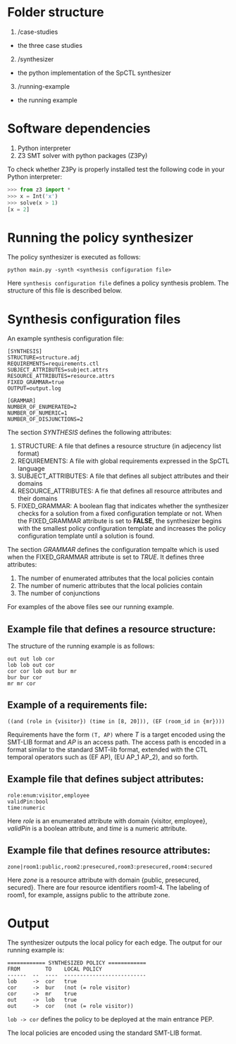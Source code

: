 # Folder structure

1. /case-studies
  - the three case studies
2. /synthesizer
  - the python implementation of the SpCTL synthesizer
3. /running-example
  - the running example

# Software dependencies

1. Python interpreter
2. Z3 SMT solver with python packages (Z3Py)

To check whether Z3Py is properly installed test the following code in your Python interpreter:

```python
>>> from z3 import *
>>> x = Int('x')
>>> solve(x > 1)
[x = 2]
```

# Running the policy synthesizer

The policy synthesizer is executed as follows:

```
python main.py -synth <synthesis configuration file>
```

Here `synthesis configuration file` defines a policy synthesis problem. The structure of this file is described below.

# Synthesis configuration files

An example synthesis configuration file:

```
[SYNTHESIS]
STRUCTURE=structure.adj
REQUIREMENTS=requirements.ctl
SUBJECT_ATTRIBUTES=subject.attrs
RESOURCE_ATTRIBUTES=resource.attrs
FIXED_GRAMMAR=true
OUTPUT=output.log

[GRAMMAR]
NUMBER_OF_ENUMERATED=2
NUMBER_OF_NUMERIC=1
NUMBER_OF_DISJUNCTIONS=2
```

The section *SYNTHESIS* defines the following attributes:

1. STRUCTURE: A file that defines a resource structure (in adjecency list format)
2. REQUIREMENTS: A file with global requirements expressed in the SpCTL language
3. SUBJECT\_ATTRIBUTES: A file that defines all subject attributes and their domains
4. RESOURCE\_ATTRIBUTES: A fie that defines all resource attributes and their domains
5. FIXED\_GRAMMAR: A boolean flag that indicates whether the synthesizer checks for a solution from a fixed configuration template or not. When the FIXED\_GRAMMAR attribute is set to **FALSE**, the synthesizer begins with the smallest policy configuration template and increases the policy configuration template until a solution is found.

The section *GRAMMAR* defines the configuration tempalte which is used when the FIXED\_GRAMMAR attribute is set to *TRUE*. It defines three attributes:

1. The number of enumerated attributes that the local policies contain
2. The number of numeric attributes that the local policies contain
3. The number of conjunctions

For examples of the above files see our running example.

## Example file that defines a resource structure:

The structure of the running example is as follows:

```
out out lob cor
lob lob out cor
cor cor lob out bur mr
bur bur cor
mr mr cor
```

## Example of a requirements file:

```
((and (role in {visitor}) (time in [8, 20])), (EF (room_id in {mr})))
```

Requirements have the form `(T, AP)` where *T* is a target encoded using the SMT-LIB format and *AP* is an access path. The access path is encoded in a format similar to the standard SMT-lib format, extended with the CTL temporal operators such as (EF AP), (EU AP_1 AP_2), and so forth.

## Example file that defines subject attributes:

```
role:enum:visitor,employee
validPin:bool
time:numeric
```

Here *role* is an enumerated attribute with domain {visitor, employee}, *validPin* is a boolean attribute, and *time* is a numeric attribute.

## Example file that defines resource attributes:

```
zone|room1:public,room2:presecured,room3:presecured,room4:secured
```

Here *zone* is a resource attribute with domain {public, presecured, secured}. There are four resource identifiers room1-4. The labeling of room1, for example, assigns public to the attribute zone.


# Output

The synthesizer outputs the local policy for each edge. The output for our running example is:

```
============ SYNTHESIZED POLICY ============
FROM        TO    LOCAL POLICY
------  --  ----  --------------------------
lob     ->  cor   true
cor     ->  bur   (not (= role visitor)
cor     ->  mr    true
out     ->  lob   true
out     ->  cor   (not (= role visitor))
```

`lob -> cor` defines the policy to be deployed at the main entrance PEP.

The local policies are encoded using the standard SMT-LIB format.

